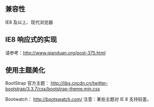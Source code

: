 ## 兼容性
IE8 及以上、现代浏览器

## IE8 响应式的实现
请参考：http://www.qianduan.org/post-375.html

## 使用主题美化
BootStrap 官方主题：
http://libs.cncdn.cn/twitter-bootstrap/3.3.7/css/bootstrap-theme.min.css

Bootwatch：
http://bootswatch.com/
注意：某些主题对 IE 8 支持较差。